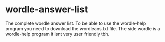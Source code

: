 # wordle-answer-list
The complete wordle answer list.
                                                                                                                                                                To be able to use the wordle-help program you need to download the wordleans.txt file.
The side wordle is a wordle-help program it isnt very user friendly tbh.
